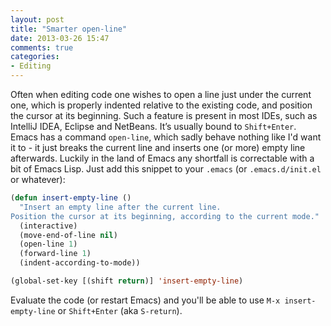 ```yaml
---
layout: post
title: "Smarter open-line"
date: 2013-03-26 15:47
comments: true
categories:
- Editing
---
```


Often when editing code one wishes to open a line just under the
current one, which is properly indented relative to the existing code,
and position the cursor at its beginning.  Such a feature is present
in most IDEs, such as IntelliJ IDEA, Eclipse and NetBeans. It’s
usually bound to `Shift+Enter`. Emacs has a command `open-line`, which
sadly behave nothing like I'd want it to - it just breaks the current
line and inserts one (or more) empty line afterwards. Luckily in the
land of Emacs any shortfall is correctable with a bit of
Emacs Lisp. Just add this snippet to your `.emacs` (or `.emacs.d/init.el` or
whatever):

``` cl
(defun insert-empty-line ()
  "Insert an empty line after the current line.
Position the cursor at its beginning, according to the current mode."
  (interactive)
  (move-end-of-line nil)
  (open-line 1)
  (forward-line 1)
  (indent-according-to-mode))

(global-set-key [(shift return)] 'insert-empty-line)
```

Evaluate the code (or restart Emacs) and you'll be able to use
`M-x insert-empty-line` or `Shift+Enter` (aka `S-return`).
